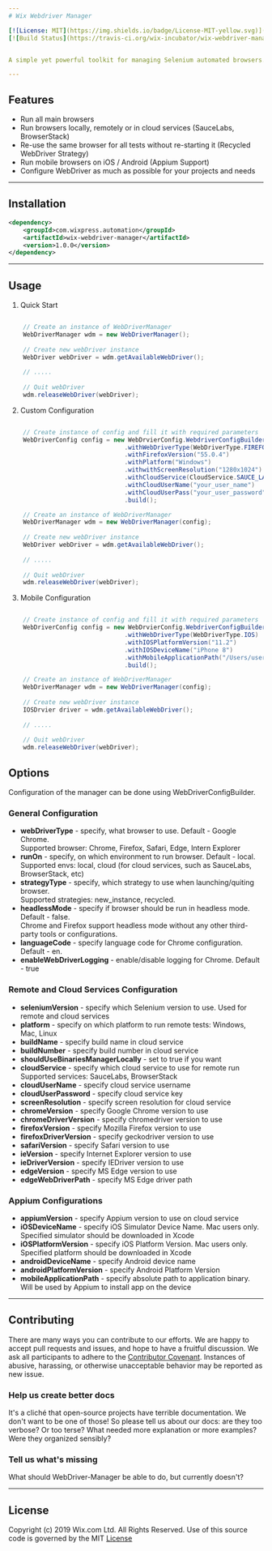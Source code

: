 ```yaml
---
# Wix Webdriver Manager

[![License: MIT](https://img.shields.io/badge/License-MIT-yellow.svg)](https://opensource.org/licenses/MIT)
[![Build Status](https://travis-ci.org/wix-incubator/wix-webdriver-manager.svg?branch=master)](https://travis-ci.org/wix-incubator/wix-webdriver-manager)


A simple yet powerful toolkit for managing Selenium automated browsers. 

---
```

## Features

* Run all main browsers   
* Run browsers locally, remotely or in cloud services (SauceLabs, BrowserStack)
* Re-use the same browser for all tests without re-starting it (Recycled WebDriver Strategy)   
* Run mobile browsers on iOS / Android (Appium Support)   
* Configure WebDriver as much as possible for your projects and needs

---
## Installation

```xml
<dependency>
    <groupId>com.wixpress.automation</groupId>
    <artifactId>wix-webdriver-manager</artifactId>
    <version>1.0.0</version>
</dependency>

```
---
## Usage

1. Quick Start

```java

    // Create an instance of WebDriverManager
    WebDriverManager wdm = new WebDriverManager();
    
    // Create new webDriver instance
    WebDriver webDriver = wdm.getAvailableWebDriver();
    
    // .....
    
    // Quit webDriver
    wdm.releaseWebDriver(webDriver);
```

2. Custom Configuration

```java

    // Create instance of config and fill it with required parameters
    WebDriverConfig config = new WebDrvierConfig.WebdriverConfigBuilder()
                                .withWebDriverType(WebDriverType.FIREFOX)
                                .withFirefoxVersion("55.0.4")
                                .withPlatform("Windows")
                                .withwithScreenResolution("1280x1024")
                                .withCloudService(CloudService.SAUCE_LABS)
                                .withCloudUserName("your_user_name")
                                .withCloudUserPass("your_user_password")
                                .build();

    // Create an instance of WebDriverManager
    WebDriverManager wdm = new WebDriverManager(config);
    
    // Create new webDriver instance
    WebDriver webDriver = wdm.getAvailableWebDriver();
    
    // .....
    
    // Quit webDriver
    wdm.releaseWebDriver(webDriver);
```

3. Mobile Configuration

```java

    // Create instance of config and fill it with required parameters
    WebDriverConfig config = new WebDrvierConfig.WebdriverConfigBuilder()
                                .withWebDriverType(WebDriverType.IOS)
                                .withIOSPlatformVersion("11.2")
                                .withIOSDeviceName("iPhone 8")
                                .withMobileApplicationPath("/Users/username/Projects/MyApp/mycoolapplication.app")
                                .build();

    // Create an instance of WebDriverManager
    WebDriverManager wdm = new WebDriverManager(config);
    
    // Create new webDriver instance
    IOSDrvier driver = wdm.getAvailableWebDriver();
    
    // .....
    
    // Quit webDriver
    wdm.releaseWebDriver(webDriver);

```


## Options

Configuration of the manager can be done using WebDriverConfigBuilder.

### General Configuration

* **webDriverType** - specify, what browser to use. Default - Google Chrome.   
   Supported browser: Chrome, Firefox, Safari, Edge, Intern Explorer
* **runOn** - specify, on which environment to run browser. Default - local.   
   Supported envs: local, cloud (for cloud services, such as SauceLabs, BrowserStack, etc) 
* **strategyType** - specify, which strategy to use when launching/quiting browser.   
    Supported strategies: new_instance, recycled.
* **headlessMode** - specify if browser should be run in headless mode. Default -  false.   
    Chrome and Firefox support headless mode without any other third-party tools or configurations.
* **languageCode** - specify language code for Chrome configuration. Default - en.
* **enableWebDriverLogging** - enable/disable logging for Chrome. Default - true

### Remote and Cloud Services Configuration

* **seleniumVersion** - specify which Selenium version to use. Used for remote and cloud services
* **platform** - specify on which platform to run remote tests: Windows, Mac, Linux
* **buildName** - specify build name in cloud service
* **buildNumber** - specify build number in cloud service
* **shouldUseBinariesManagerLocally** - set to true if you want 
* **cloudService** - specify which cloud service to use for remote run  
                     Supported services: SauceLabs, BrowserStack
* **cloudUserName** - specify cloud service username
* **cloudUserPassword** - specify cloud service key 
* **screenResolution** - specify screen resolution for cloud service
* **chromeVersion** - specify Google Chrome version to use
* **chromeDriverVersion** - specify chromedriver version to use
* **firefoxVersion** - specify Mozilla Firefox version to use
* **firefoxDriverVersion** - specify geckodriver version to use
* **safariVersion** - specify Safari version to use
* **ieVersion** - specify Internet Explorer version to use
* **ieDriverVersion** - specify IEDriver version to use   
* **edgeVersion** - specify MS Edge version to use   
* **edgeWebDriverPath** - specify MS Edge driver path   
    
### Appium Configurations

* **appiumVersion**  - specify Appium version to use on cloud service
* **iOSDeviceName** - specify iOS Simulator Device Name. Mac users only. Specified simulator should be downloaded in Xcode  
* **iOSPlatformVersion** - specify iOS Platform Version. Mac users only. Specified platform should be downloaded in Xcode
* **androidDeviceName** - specify Android device name   
* **androidPlatformVersion** - specify Android Platform Version
* **mobileApplicationPath** - specify absolute path to application binary. Will be used by Appium to install app on the device  

---
## Contributing
There are many ways you can contribute to our efforts. We are happy to accept pull requests and issues, and hope to have a fruitful discussion.
We ask all participants to adhere to the [Contributor Covenant](https://www.contributor-covenant.org/version/1/4/code-of-conduct.html). Instances of abusive, harassing, or otherwise unacceptable behavior may be reported as new issue.

### Help us create better docs
It's a cliché that open-source projects have terrible documentation. We don't want to be one of those! So please tell us about our docs: are they too verbose? Or too terse? What needed more explanation or more examples? Were they organized sensibly?
 
### Tell us what's missing
What should WebDriver-Manager be able to do, but currently doesn't?

---
## License
Copyright (c) 2019 Wix.com Ltd. All Rights Reserved. Use of this source code is governed by the MIT [License](LICENSE.md) 
